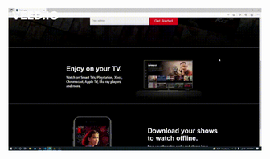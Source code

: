  
 <p align="center" width="100%">
     <img src="https://github.com/AbeethaHeshan/NetFlix-Clone/blob/master/netflix-clone/src/assets/Git_REadme/one.gif">
</p>
 
 
 

